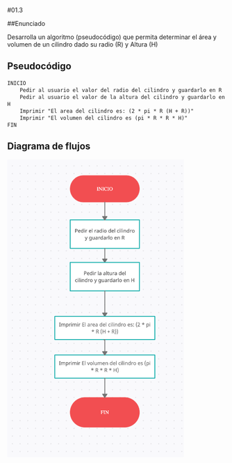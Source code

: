 #01.3

##Enunciado

Desarrolla un algoritmo (pseudocódigo) que permita determinar el área y volumen de un cilindro dado su radio (R) y Altura (H)

## Pseudocódigo

    INICIO
        Pedir al usuario el valor del radio del cilindro y guardarlo en R
        Pedir al usuario el valor de la altura del cilindro y guardarlo en H
        Imprimir "El area del cilindro es: (2 * pi * R (H + R))"
        Imprimir "El volumen del cilindro es (pi * R * R * H)"  
    FIN

## Diagrama de flujos

![alt text](./Diagrama%20de%20Flujos.png)